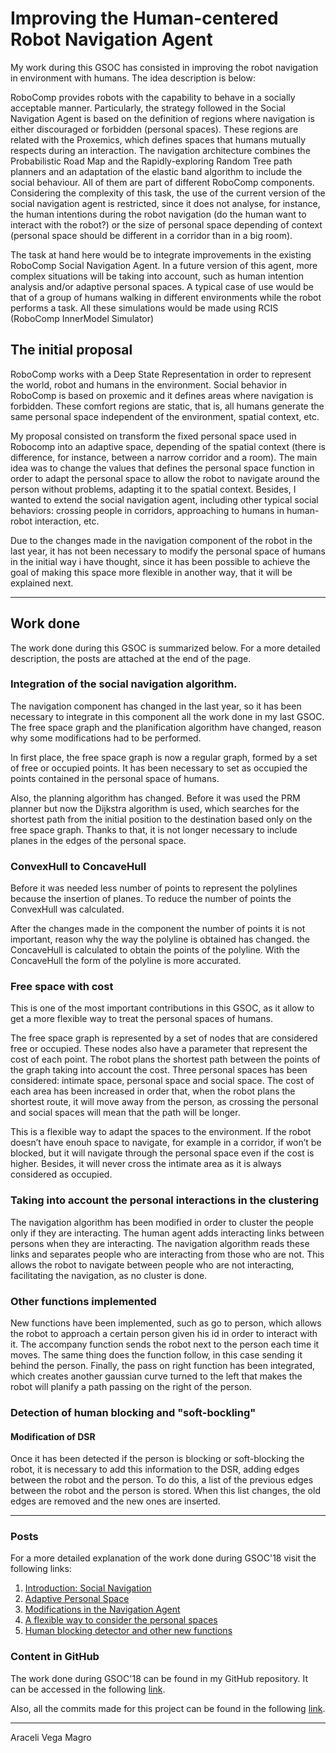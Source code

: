 #  Improving the Human-centered Robot Navigation Agent

My work during this GSOC has consisted in improving the robot navigation in environment with humans. The idea description is below:

RoboComp provides robots with the capability to behave in a socially acceptable manner. Particularly, the strategy followed in the Social Navigation Agent is based on the definition of regions where navigation is either discouraged or forbidden (personal spaces). These regions are related with the Proxemics, which defines spaces that humans mutually respects during an interaction. The navigation architecture combines the Probabilistic Road Map and the Rapidly-exploring Random Tree path planners and an adaptation of the elastic band algorithm to include the social behaviour. All of them are part of different RoboComp components. Considering the complexity of this task, the use of the current version of the social navigation agent is restricted, since it does not analyse, for instance, the human intentions during the robot navigation (do the human want to interact with the robot?) or the size of personal space depending of context (personal space should be different in a corridor than in a big room).

The task at hand here would be to integrate improvements in the existing RoboComp Social Navigation Agent. In a future version of this agent, more complex situations will be taking into account, such as human intention analysis and/or adaptive personal spaces. A typical case of use would be that of a group of humans walking in different environments while the robot performs a task. All these simulations would be made using RCIS (RoboComp InnerModel Simulator)


## The initial proposal

RoboComp works with a Deep State Representation in order to represent the world, robot and humans in the environment. Social behavior in RoboComp is based on proxemic and  it defines areas where navigation is forbidden. These comfort regions are static, that is, all humans generate the same personal space independent of the environment, spatial context, etc.
 
My proposal consisted on transform the fixed personal space used in Robocomp into an adaptive space, depending of the spatial context (there is difference, for instance, between a narrow corridor and a room). The main idea was to change the values that defines the personal space function in order to adapt the personal space to allow the robot to navigate around the person without problems, adapting it to the spatial context. Besides, I wanted to extend the social navigation agent, including other typical social behaviors: crossing people in corridors, approaching to humans in human-robot interaction, etc.   

Due to the changes made in the navigation component of the robot in the last year, it has not been necessary to modify the personal space of humans in the initial way i have thought, since it has been possible to achieve the goal of making this space more flexible in another way, that it will be explained next. 

***

## Work done 

The work done during this GSOC is summarized below. For a more detailed description, the posts are attached at the end of the page.

### Integration of the social navigation algorithm. 

The navigation component has changed in the last year, so it has been necessary to integrate in this component all the work done in my last GSOC. The free space graph and the planification algorithm have changed, reason why some modifications had to be performed. 

In first place, the free space graph is now a regular graph, formed by a set of free or occupied points. It has been necessary to set as occupied the points contained in the personal space of humans.

Also, the planning algorithm has changed. Before it was used the PRM planner but now the Dijkstra algorithm is used, which searches for the shortest path from the initial position to the destination based only on the free space graph. Thanks to that, it is not longer necessary to include planes in the edges of the personal space.

### ConvexHull to ConcaveHull 

Before it was needed less number of points to represent the polylines because the insertion of planes. To reduce the number of points the ConvexHull was calculated.

After the changes made in the component the number of points it is not important, reason why the way the polyline is obtained has changed. the ConcaveHull is calculated to obtain the points of the polyline. With the ConcaveHull the form of the polyline is more accurated.

### Free space with cost

This is one of the most important contributions in this GSOC, as it allow to get a more flexible way to treat the personal spaces of humans.

The free space graph is represented by a set of nodes that are considered free or occupied. These nodes also have a parameter that represent the cost of each point. The robot plans the shortest path between the points of the graph taking into account the cost. Three personal spaces has been considered: intimate space, personal space and social space. The cost of each area has been increased in order that, when the robot plans the shortest route, it will move away from the person, as crossing the personal and social spaces will mean that the path will be longer.

This is a flexible way to adapt the spaces to the environment. If the robot doesn’t have enouh space to navigate, for example in a corridor, if won’t be blocked, but it will navigate through the personal space even if the cost is higher. Besides, it will never cross the intimate area as it is always considered as occupied.


### Taking into account the personal interactions in the clustering

The navigation algorithm has been modified in order to cluster the people only if they are interacting.  The human agent adds interacting links between persons when they are interacting. The navigation algorithm reads these links and separates people who are interacting from those who are not. This allows the robot to navigate between people who are not interacting, facilitating the navigation, as no cluster is done.

### Other functions implemented

New functions have been implemented, such as go to person, which allows the robot to approach a certain person given his id in order to interact with it. The accompany function sends the robot next to the person each time it moves. The same thing does the function follow, in this case sending it behind the person. Finally, the pass on right function has been integrated, which creates another gaussian curve turned to the left that makes the robot will  planify a path passing on the right of the person.

### Detection of human blocking and "soft-bockling"

#### Modification of DSR 

Once it has been detected if the person is blocking or soft-blocking the robot, it is necessary to add this information to the DSR, adding edges between the robot and the person. To do this, a list of the previous edges between the robot and the person is stored. When this list changes, the old edges are removed and the new ones are inserted.

***

### Posts
For a more detailed explanation of the work done during GSOC'18 visit the following links:
1. [Introduction: Social Navigation](/web/gsoc/2018/araceli_vega_magro/post1)
2. [Adaptive Personal Space](/web/gsoc/2018/araceli_vega_magro/post2)
3. [Modifications in the Navigation Agent](/web/gsoc/2018/araceli_vega_magro/post3)
4. [A flexible way to consider the personal spaces](/web/gsoc/2018/araceli_vega_magro/post4)
5. [Human blocking detector and other new functions](/web/gsoc/2018/araceli_vega_magro/post5)

### Content in GitHub
The work done during GSOC'18 can be found in my GitHub repository. It can be accessed in the following [link](https://github.com/aracelivegamagro/robocomp-shelly). 

Also, all the commits made for this project can be found in the following [link](https://github.com/aracelivegamagro/robocomp-shelly/commits/master). 


***
Araceli Vega Magro


